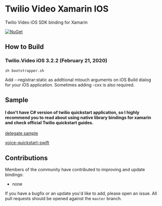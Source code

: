# Twilio Video Xamarin IOS

Twilio Video iOS SDK binding for Xamarin

[![NuGet][nuget-img]][nuget-link]

[nuget-img]: https://img.shields.io/badge/nuget-3.2.2-blue.svg
[nuget-link]: https://www.nuget.org/packages/Twilio.Video.XamarinBinding

## How to Build

### Twilio.Video iOS 3.2.2 (February 21, 2020)
```
sh bootstrapper.sh
```

Add --registrar:static as additional mtouch arguments on iOS Build dialog for your iOS application.
Sometimes adding -cxx is also required.

## Sample

####  I don't have C# version of twilio quickstart application, so I highly recommend you to read about using native library bindings for xamarin and check official Twilio quickstart guides.

[delegate sample](sample)

[voice-quickstart-swift](https://github.com/twilio/video-quickstart-ios)

## Contributions

Members of the community have contributed to improving and update bindings:

- none

If you have a bugfix or an update you'd like to add, please open an issue. 
All pull requests should be opened against the `master` branch.
